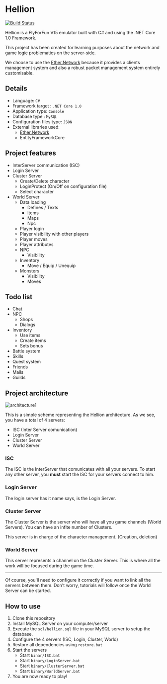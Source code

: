 # Hellion

[![Build Status](https://travis-ci.org/Eastrall/Hellion.svg?branch=develop)](https://travis-ci.org/Eastrall/Hellion)

Hellion is a FlyForFun V15 emulator built with C# and using the .NET Core 1.0 Framework.

This project has been created for learning purposes about the network and game logic problematics on the server-side.

We choose to use the [Ether.Network][ethernetwork] because it provides a clients management system and also a robust packet management system entirely customisable.

## Details

- Language: `C#`
- Framework target : `.NET Core 1.0`
- Application type: `Console`
- Database type : `MySQL`
- Configuration files type: `JSON`
- External libraries used:
	- [Ether.Network][ethernetwork]
	- EntityFrameworkCore


## Project features

- InterServer communication (ISC)
- Login Server
- Cluster Server
    - Create/Delete character
    - LoginProtect (On/Off on configuration file)
    - Select character
- World Server
    - Data loading
      - Defines / Texts
      - Items
      - Maps
      - Npc
    - Player login
    - Player visibility with other players
    - Player moves
    - Player attributes
    - NPC
      - Visibility
    - Inventory
      - Move / Equip / Unequip
    - Monsters
      - Visibility
      - Moves
    
## Todo list

- Chat
- NPC
    - Shops
    - Dialogs
- Inventory
  - Use items
  - Create items
  - Sets bonus
- Battle system
- Skills
- Quest system
- Friends
- Mails
- Guilds


## Project architecture


![architecture1](/doc/architecture1.png)

This is a simple scheme representing the Hellion architecture.
As we see, you have a total of 4 servers:

- ISC (Inter Server comunication)
- Login Server
- Cluster Server
- World Server


### ISC

The ISC is the InterServer that comunicates with all your servers.
To start any other server, you **must** start the ISC for your servers connect to him.

### Login Server

The login server has it name says, is the Login Server.

### Cluster Server

The Cluster Server is the server who will have all you game channels (World Servers).
You can have an infite number of Clusters.

This server is in charge of the character management. (Creation, deletion)

### World Server

This server represents a channel on the Cluster Server. This is where all the work will be focused during the game time.

----

Of course, you'll need to configure it correctly if you want to link all the servers between them.
Don't worry, tutorials will follow once the World Server can be started.

## How to use

1. Clone this repository
2. Install MySQL Server on your computer/server
3. Execute the `sql/hellion.sql` file in your MySQL server to setup the database.
4. Configure the 4 servers (ISC, Login, Cluster, World)
5. Restore all dependencies using `restore.bat`
6. Start the servers
   - Start `binar/ISC.bat`
   - Start `binary/LoginServer.bat`
   - Start `binary/ClusterServer.bat`
   - Start `binary/WorldServer.bat`
7. You are now ready to play!

[ethernetwork]: https://github.com/Eastrall/Ether.Network
